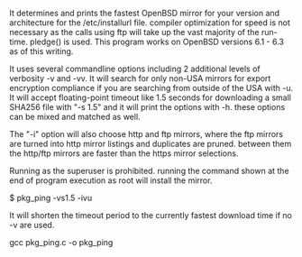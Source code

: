 It determines and prints the fastest OpenBSD mirror for your version and architecture for the /etc/installurl file.
compiler optimization for speed is not necessary as the calls using ftp will take up the vast majority of the run-time.
pledge() is used. This program works on OpenBSD versions 6.1 - 6.3 as of this writing.

It uses several commandline options including 2 additional levels of verbosity -v and -vv. It will search for only non-USA 
mirrors for export encryption compliance if you are searching from outside of the USA with -u. It will accept floating-point
timeout like 1.5 seconds for downloading a small SHA256 file with "-s 1.5" and it will print the options with -h. these
options can be mixed and  matched as well.

The "-i" option will also choose http and ftp mirrors, where the ftp mirrors are turned into http mirror listings and
duplicates are pruned. between them the http/ftp mirrors are faster than the https mirror selections.

Running as the superuser is prohibited. running the command shown at the end of program execution as root will install the 
mirror.

$ pkg_ping -vs1.5 -ivu


It will shorten the timeout period to the currently fastest download time if no -v are used.

gcc pkg_ping.c -o pkg_ping
